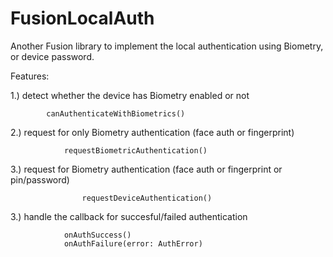 # FusionLocalAuth

Another Fusion library to implement the local authentication using Biometry, or device password.

Features:

1.) detect whether the device has Biometry enabled or not


    
            canAuthenticateWithBiometrics()
   


2.) request for only Biometry authentication (face auth or fingerprint)


    
    
                requestBiometricAuthentication()
  
                
    
3.) request for Biometry authentication (face auth or fingerprint or pin/password)


   
                    requestDeviceAuthentication()

   
    
3.) handle the callback for succesful/failed authentication

    
                onAuthSuccess()
                onAuthFailure(error: AuthError)
    

